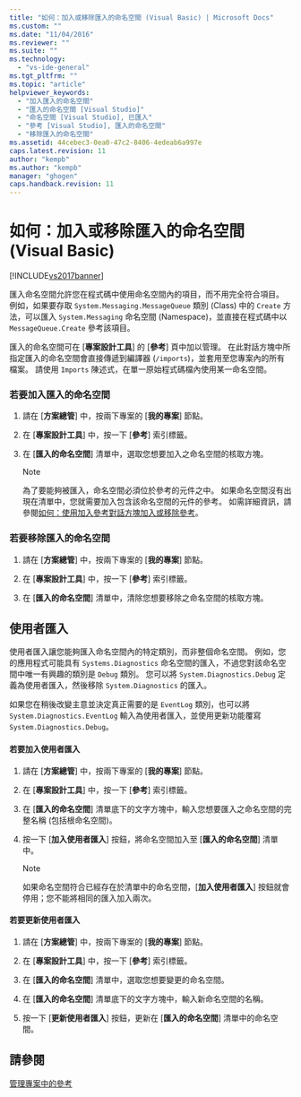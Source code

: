 ```yaml
---
title: "如何：加入或移除匯入的命名空間 (Visual Basic) | Microsoft Docs"
ms.custom: ""
ms.date: "11/04/2016"
ms.reviewer: ""
ms.suite: ""
ms.technology: 
  - "vs-ide-general"
ms.tgt_pltfrm: ""
ms.topic: "article"
helpviewer_keywords: 
  - "加入匯入的命名空間"
  - "匯入的命名空間 [Visual Studio]"
  - "命名空間 [Visual Studio], 已匯入"
  - "參考 [Visual Studio], 匯入的命名空間"
  - "移除匯入的命名空間"
ms.assetid: 44cebec3-0ea0-47c2-8406-4edeab6a997e
caps.latest.revision: 11
author: "kempb"
ms.author: "kempb"
manager: "ghogen"
caps.handback.revision: 11
---
```

# 如何：加入或移除匯入的命名空間 (Visual Basic)
[!INCLUDE[vs2017banner](../code-quality/includes/vs2017banner.md)]

匯入命名空間允許您在程式碼中使用命名空間內的項目，而不用完全符合項目。  例如，如果要存取 `System.Messaging.MessageQueue` 類別 \(Class\) 中的 `Create` 方法，可以匯入 `System.Messaging` 命名空間 \(Namespace\)，並直接在程式碼中以 `MessageQueue.Create` 參考該項目。  
  
 匯入的命名空間可在 \[**專案設計工具**\] 的 \[**參考**\] 頁中加以管理。  在此對話方塊中所指定匯入的命名空間會直接傳遞到編譯器 \(`/imports`\)，並套用至您專案內的所有檔案。  請使用 `Imports` 陳述式，在單一原始程式碼檔內使用某一命名空間。  
  
### 若要加入匯入的命名空間  
  
1.  請在 \[**方案總管**\] 中，按兩下專案的 \[**我的專案**\] 節點。  
  
2.  在 \[**專案設計工具**\] 中，按一下 \[**參考**\] 索引標籤。  
  
3.  在 \[**匯入的命名空間**\] 清單中，選取您想要加入之命名空間的核取方塊。  
  
    > [!NOTE]
    >  為了要能夠被匯入，命名空間必須位於參考的元件之中。  如果命名空間沒有出現在清單中，您就需要加入包含該命名空間的元件的參考。  如需詳細資訊，請參閱[如何：使用加入參考對話方塊加入或移除參考](http://msdn.microsoft.com/zh-tw/3bd75d61-f00c-47c0-86a2-dd1f20e231c9)。  
  
### 若要移除匯入的命名空間  
  
1.  請在 \[**方案總管**\] 中，按兩下專案的 \[**我的專案**\] 節點。  
  
2.  在 \[**專案設計工具**\] 中，按一下 \[**參考**\] 索引標籤。  
  
3.  在 \[**匯入的命名空間**\] 清單中，清除您想要移除之命名空間的核取方塊。  
  
## 使用者匯入  
 使用者匯入讓您能夠匯入命名空間內的特定類別，而非整個命名空間。  例如，您的應用程式可能具有 `Systems.Diagnostics` 命名空間的匯入，不過您對該命名空間中唯一有興趣的類別是 `Debug` 類別。  您可以將 `System.Diagnostics.Debug` 定義為使用者匯入，然後移除 `System.Diagnostics` 的匯入。  
  
 如果您在稍後改變主意並決定真正需要的是 `EventLog` 類別，也可以將 `System.Diagnostics.EventLog` 輸入為使用者匯入，並使用更新功能覆寫 `System.Diagnostics.Debug`。  
  
#### 若要加入使用者匯入  
  
1.  請在 \[**方案總管**\] 中，按兩下專案的 \[**我的專案**\] 節點。  
  
2.  在 \[**專案設計工具**\] 中，按一下 \[**參考**\] 索引標籤。  
  
3.  在 \[**匯入的命名空間**\] 清單底下的文字方塊中，輸入您想要匯入之命名空間的完整名稱 \(包括根命名空間\)。  
  
4.  按一下 \[**加入使用者匯入**\] 按鈕，將命名空間加入至 \[**匯入的命名空間**\] 清單中。  
  
    > [!NOTE]
    >  如果命名空間符合已經存在於清單中的命名空間，\[**加入使用者匯入**\] 按鈕就會停用；您不能將相同的匯入加入兩次。  
  
#### 若要更新使用者匯入  
  
1.  請在 \[**方案總管**\] 中，按兩下專案的 \[**我的專案**\] 節點。  
  
2.  在 \[**專案設計工具**\] 中，按一下 \[**參考**\] 索引標籤。  
  
3.  在 \[**匯入的命名空間**\] 清單中，選取您想要變更的命名空間。  
  
4.  在 \[**匯入的命名空間**\] 清單底下的文字方塊中，輸入新命名空間的名稱。  
  
5.  按一下 \[**更新使用者匯入**\] 按鈕，更新在 \[**匯入的命名空間**\] 清單中的命名空間。  
  
## 請參閱  
 [管理專案中的參考](../ide/managing-references-in-a-project.md)